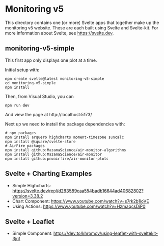 # Monitoring v5

This directory contains one (or more) Svelte apps that together make up the
monitoring v5 website. These are each built using Svelte and Svelte-kit. For
more information about Svelte, see https://svelte.dev.

## monitoring-v5-simple

This first app only displays one plot at a time.

Initial setup with:

```
npm create svelte@latest monitoring-v5-simple
cd monitoring-v5-simple
npm install
```

Then, from Visual Studio, you can

```
npm run dev
```

And view the page at http://localhost:5173/

Next up we need to install the package dependencies with:

```
# npm packages
npm install arquero highcharts moment-timezone suncalc
npm install @square/svelte-store
# AirFire packages
npm install github:MazamaScience/air-monitor-algorithms
npm install github:MazamaScience/air-monitor
npm install github:pnwairfire/air-monitor-plots
```

## Svelte + Charting Examples

- Simple Highcharts: https://svelte.dev/repl/d283589caa554badb16644ad40682802?version=3.38.2
- Chart Component: https://www.youtube.com/watch?v=s7rk2b1ioVE
- Using Actions: https://www.youtube.com/watch?v=HzmaqcsDiP0

## Svelte + Leaflet

- Simple Component: https://dev.to/khromov/using-leaflet-with-sveltekit-3jn1
